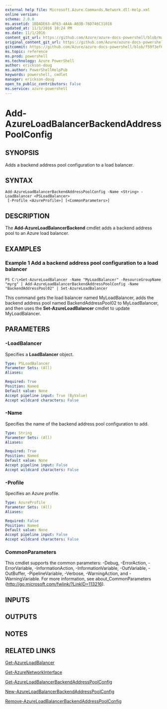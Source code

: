 ```yaml
---
external help file: Microsoft.Azure.Commands.Network.dll-Help.xml
online version: 
schema: 2.0.0
ms.assetid: 1BDADE63-4F63-4A4A-A03B-76D746C31018
updated_at: 11/1/2016 10:24 PM
ms.date: 11/1/2016
content_git_url: https://github.com/Azure/azure-docs-powershell/blob/master/azureps-cmdlets-docs/ResourceManager/AzureRM.Network/v0.9.8/Add-AzureLoadBalancerBackendAddressPoolConfig.md
original_content_git_url: https://github.com/Azure/azure-docs-powershell/blob/master/azureps-cmdlets-docs/ResourceManager/AzureRM.Network/v0.9.8/Add-AzureLoadBalancerBackendAddressPoolConfig.md
gitcommit: https://github.com/Azure/azure-docs-powershell/blob/f59f3ef60bc592383812213e69fd77ba950759ed/azureps-cmdlets-docs/ResourceManager/AzureRM.Network/v0.9.8/Add-AzureLoadBalancerBackendAddressPoolConfig.md
ms.topic: reference
ms.prod: powershell
ms.technology: Azure PowerShell
author: erickson-doug
ms.author: PowerShellHelpPub
keywords: powershell, cmdlet
manager: erickson-doug
open_to_public_contributors: False
ms.service: azure-powershell
---
```


# Add-AzureLoadBalancerBackendAddressPoolConfig

## SYNOPSIS
Adds a backend address pool configuration to a load balancer.

## SYNTAX

```
Add-AzureLoadBalancerBackendAddressPoolConfig -Name <String> -LoadBalancer <PSLoadBalancer>
 [-Profile <AzureProfile>] [<CommonParameters>]
```

## DESCRIPTION
The **Add-AzureLoadBalancerBackend** cmdlet adds a backend address pool to an Azure load balancer.

## EXAMPLES

### Example 1 Add a backend address pool configuration to a load balancer
```
PS C:\>Get-AzureLoadBalancer -Name "MyLoadBalancer" -ResourceGroupName "myrg" | Add-AzureLoadBalancerBackendAddressPoolConfig -Name "BackendAddressPool02" | Set-AzureLoadBalancer
```

This command gets the load balancer named MyLoadBalancer, adds the backend address pool named BackendAddressPool02 to MyLoadBalancer, and then uses the **Set-AzureLoadBalancer** cmdlet to update MyLoadBalancer.

## PARAMETERS

### -LoadBalancer
Specifies a **LoadBalancer** object.

```yaml
Type: PSLoadBalancer
Parameter Sets: (All)
Aliases: 

Required: True
Position: Named
Default value: None
Accept pipeline input: True (ByValue)
Accept wildcard characters: False
```

### -Name
Specifies the name of the backend address pool configuration to add.

```yaml
Type: String
Parameter Sets: (All)
Aliases: 

Required: True
Position: Named
Default value: None
Accept pipeline input: False
Accept wildcard characters: False
```

### -Profile
Specifies an Azure profile.

```yaml
Type: AzureProfile
Parameter Sets: (All)
Aliases: 

Required: False
Position: Named
Default value: None
Accept pipeline input: False
Accept wildcard characters: False
```

### CommonParameters
This cmdlet supports the common parameters: -Debug, -ErrorAction, -ErrorVariable, -InformationAction, -InformationVariable, -OutVariable, -OutBuffer, -PipelineVariable, -Verbose, -WarningAction, and -WarningVariable. For more information, see about_CommonParameters (http://go.microsoft.com/fwlink/?LinkID=113216).

## INPUTS

## OUTPUTS

## NOTES

## RELATED LINKS

[Get-AzureLoadBalancer](xref:ResourceManager/AzureRM.Network/v0.9.8/Get-AzureLoadBalancer.md)

[Get-AzureNetworkInterface](xref:ResourceManager/AzureRM.Network/v0.9.8/Get-AzureNetworkInterface.md)

[Get-AzureLoadBalancerBackendAddressPoolConfig](xref:ResourceManager/AzureRM.Network/v0.9.8/Get-AzureLoadBalancerBackendAddressPoolConfig.md)

[New-AzureLoadBalancerBackendAddressPoolConfig](xref:ResourceManager/AzureRM.Network/v0.9.8/New-AzureLoadBalancerBackendAddressPoolConfig.md)

[Remove-AzureLoadBalancerBackendAddressPoolConfig](xref:ResourceManager/AzureRM.Network/v0.9.8/Remove-AzureLoadBalancerBackendAddressPoolConfig.md)


